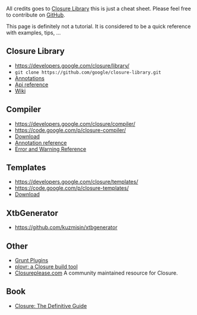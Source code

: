 All credits goes to [Closure Library](https://developers.google.com/closure/library/)
this is just a cheat sheet. Please feel free to contribute on [GitHub](https://github.com/kuzmisin/closurecheatsheet).

This page is definitely not a tutorial. It is considered to be a quick reference with examples, tips, ...

## Closure Library
+ https://developers.google.com/closure/library/
+ ```git clone https://github.com/google/closure-library.git```
+ [Annotations](https://developers.google.com/closure/compiler/docs/js-for-compiler)
+ [Api reference](http://docs.closure-library.googlecode.com/git/index.html)
+ [Wiki](https://code.google.com/p/closure-library/w/list)

## Compiler

+ https://developers.google.com/closure/compiler/
+ https://code.google.com/p/closure-compiler/
+ [Download](http://closure-compiler.googlecode.com/files/compiler-latest.zip)
+ [Annotation reference](https://developers.google.com/closure/compiler/docs/js-for-compiler)
+ [Error and Warning Reference](https://developers.google.com/closure/compiler/docs/error-ref)
    
## Templates
+ https://developers.google.com/closure/templates/
+ https://code.google.com/p/closure-templates/
+ [Download](https://closure-templates.googlecode.com/files/closure-templates-for-javascript-latest.zip)

## XtbGenerator
+ https://github.com/kuzmisin/xtbgenerator

## Other
+ [Grunt Plugins](http://gruntjs.com/plugins/closure)
+ [plovr: a Closure build tool](http://plovr.com/)
+ [Closureplease.com](http://closureplease.com) A community maintained resource for Closure.

## Book
+ <a href="http://www.amazon.com/gp/product/1449381871/ref=as_li_tf_tl?ie=UTF8&camp=1789&creative=9325&creativeASIN=1449381871&linkCode=as2&tag=kuzmisinsk-20">Closure: The Definitive Guide</a><img src="http://www.assoc-amazon.com/e/ir?t=kuzmisinsk-20&l=as2&o=1&a=1449381871" width="1" height="1" border="0" alt="" style="border:none !important; margin:0px !important;" />


